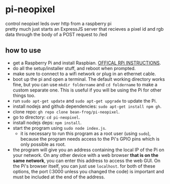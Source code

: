 # pi-neopixel
control neopixel leds over http from a raspberry pi   
pretty much just starts an ExpressJS server that recieves a pixel id and rgb data through the body of a POST request to /led

## how to use
- get a Raspberry Pi and install Raspbian. [OFFICAL RPi INSTRUCTIONS](https://www.raspberrypi.com/documentation/computers/getting-started.html).
- do all the setup/installer stuff, and reboot when prompted.
- make sure to connect to a wifi network or plug in an ethernet cable.
- boot up the pi and open a terminal. The default working directory works fine, but you can use `mkdir foldername` and `cd foldername` to make a custom separate one. This is useful if you will be using the Pi for other things too.
- run `sudo apt-get update` and `sudo apt-get upgrade` to update the Pi.
- install nodejs and github dependencies: `sudo apt-get install npm gh`.
- clone repo: `gh repo clone bean-frog/pi-neopixel`.
- go to directory: `cd pi-neopixel`.
- install nodejs deps: `npm install`.
- start the program using `sudo node index.js`.
    - it is necessary to run this program as a root user (using `sudo`), because the program needs access to the Pi's GPIO pins which is only possible as root.
- the program will give you an address containing the local IP of the Pi on your network. On any other device with a web browser **that is on the same network**, you can enter this address to access the web GUI. On the Pi's browser itself, you can just use `localhost`. for both of these options, the port (:3000 unless you changed the code) is important and must be included at the end of the address.
